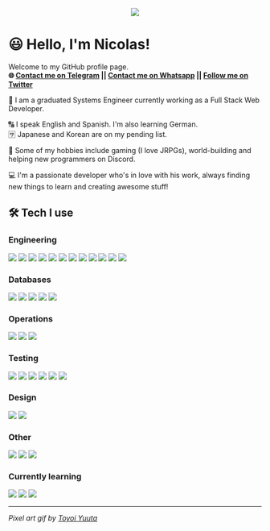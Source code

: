 <p align="center">
  <img src="https://64.media.tumblr.com/2b0ec5e7d4763b0cc6aaba6982be379c/tumblr_occujlvMQE1qze3hdo1_r2_500.gifv" />
</p>

# 😃 Hello, I'm Nicolas!

Welcome to my GitHub profile page.  
**🌐 <a href="https://t.me/dhnik">Contact me on Telegram</a> || <a href="https://wa.me/+584249071142">Contact me on Whatsapp</a> || <a href="http://twitter.com/hniklass">Follow me on Twitter</a>**

📐 I am a graduated Systems Engineer currently working as a Full Stack Web Developer.   

🔠 󠁧󠁢󠁥󠁮󠁧󠁿I speak English and Spanish. I'm also learning German.   
🈂️ Japanese and Korean are on my pending list.

👾 Some of my hobbies include gaming (I love JRPGs), world-building and helping new programmers on Discord.

💻 I'm a passionate developer who's in love with his work, always finding new things to learn and creating awesome stuff!

## 🛠 Tech I use

### Engineering
![](https://img.shields.io/badge/-JavaScript-544E21?style=flat-square)
![](https://img.shields.io/badge/-TypeScript-563D7C?style=flat-square)
![](https://img.shields.io/badge/-React-245966?style=flat-square)
![](https://img.shields.io/badge/-Redux+Saga-643DA4?style=flat-square)
![](https://img.shields.io/badge/-Bootstrap-563D7C?style=flat-square)
![](https://img.shields.io/badge/-Styled%20Components-8B2345?style=flat-square)
![](https://img.shields.io/badge/-Node-1F5D1F?style=flat-square)
![](https://img.shields.io/badge/-Next-333333?style=flat-square)
![](https://img.shields.io/badge/-Express-1B0308?style=flat-square)
![](https://img.shields.io/badge/-Adonis-430A16?style=flat-square)
![](https://img.shields.io/badge/-NestJS-1F5D1F?style=flat-square)
![](https://img.shields.io/badge/-Webpack-0000FF?style=flat-square)

### Databases
![](https://img.shields.io/badge/-MySQL-00599C?style=flat-square)
![](https://img.shields.io/badge/-SQLite-144D1B?style=flat-square)
![](https://img.shields.io/badge/-PostgreSQL-004770?style=flat-square)
![](https://img.shields.io/badge/-Firebase%20RDB-333333?style=flat-square)
![](https://img.shields.io/badge/-Redis-1B0308?style=flat-square)

### Operations
![](https://img.shields.io/badge/-Nginx-103BBB?style=flat-square)
![](https://img.shields.io/badge/-Docker-430098?style=flat-square)
![](https://img.shields.io/badge/-AWS+Heroku+DO-0052A3?style=flat-square)

### Testing
![](https://img.shields.io/badge/-Mocha-514A2A?style=flat-square)
![](https://img.shields.io/badge/-Chai-214A69?style=flat-square)
![](https://img.shields.io/badge/-Sinon-972907?style=flat-square)
![](https://img.shields.io/badge/-Jest-144D1B?style=flat-square)
![](https://img.shields.io/badge/-Enzyme-430098?style=flat-square)
![](https://img.shields.io/badge/-Istanbul.js-0000FF?style=flat-square)

### Design
![](https://img.shields.io/badge/-Figma-972907?style=flat-square)
![](https://img.shields.io/badge/-Photoshop-010A90?style=flat-square)

### Other
![](https://img.shields.io/badge/-C++-00599C?style=flat-square)
![](https://img.shields.io/badge/-Qt5-144D1B?style=flat-square)
![](https://img.shields.io/badge/-Basic%20R&S%20with%20Cisco%20devices-004770?style=flat-square)

### Currently learning
![](https://img.shields.io/badge/-Go-214A69?style=flat-square)
![](https://img.shields.io/badge/-Apollo/GraphQL-103BBB?style=flat-square)
![](https://img.shields.io/badge/-Kubernetes-0A5085?style=flat-square)

<hr/>

*Pixel art gif by <a href="https://1041uuu.tumblr.com/">Toyoi Yuuta</a>*
